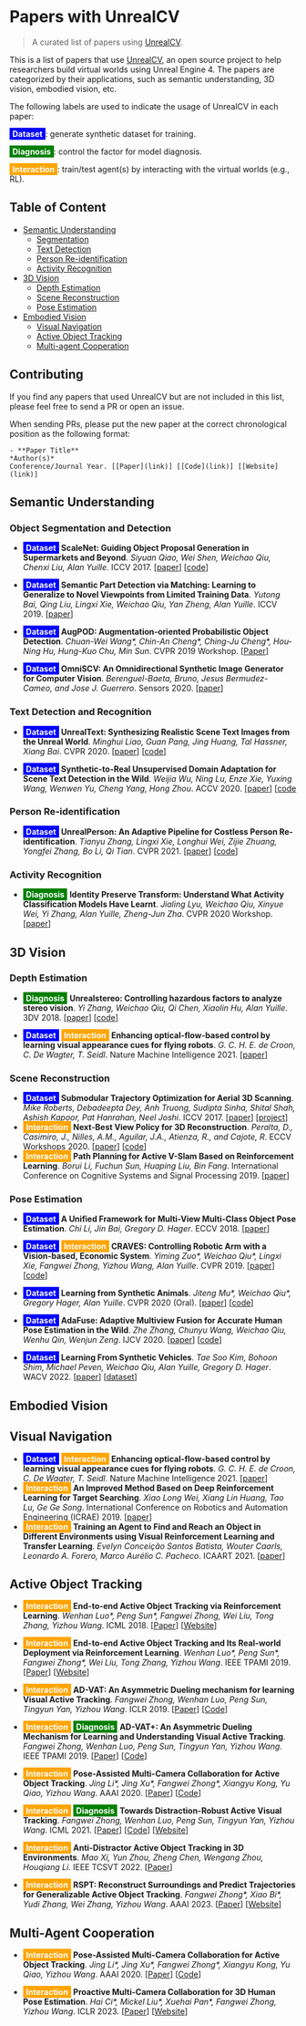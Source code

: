 # Papers with UnrealCV
> A curated list of papers using [UnrealCV](unrealcv.org).

This is a list of papers that use [UnrealCV](unrealcv.org), an open source project to help researchers build virtual worlds using Unreal Engine 4. 
The papers are categorized by their applications, such as semantic understanding, 3D vision, embodied vision, etc.

The following labels are used to indicate the usage of UnrealCV in each paper:

<span style="background-color:blue; color:white; padding:2px 5px">**Dataset**</span>: generate synthetic dataset for training.

<span style="background-color:green; color:white; padding:2px 5px">**Diagnosis**</span>: control the factor for model diagnosis.

<span style="background-color:orange; color:white; padding:2px 5px">**Interaction**</span>: train/test agent(s) by interacting with the virtual worlds (e.g., RL).

## Table of Content
* [Semantic Understanding](#semantic)
  * [Segmentation](#segmentation)
  * [Text Detection](#text-detection)
  * [Person Re-identification](#person-reid)
  * [Activity Recognition](#activity)
* [3D Vision](#3d-vision)
  * [Depth Estimation](#depth)
  * [Scene Reconstruction](#reconstruction)
  * [Pose Estimation](#pose)
* [Embodied Vision](#embodied-vision)
  * [Visual Navigation](#visual-navigation)
  * [Active Object Tracking](#active-tracking)
  * [Multi-agent Cooperation](#multi-agent)

## <a name="contributing"></a> Contributing
If you find any papers that used UnrealCV but are not included in this list, please feel free to send a PR or open an issue.

When sending PRs, please put the new paper at the correct chronological position as the following format: <br>

```
- **Paper Title** 
*Author(s)* 
Conference/Journal Year. [[Paper](link)] [[Code](link)] [[Website](link)]
```

## <a name="semantic"></a> Semantic Understanding

### <a name="segmentation"></a> Object Segmentation and Detection
- <span style="background-color:blue; color:white; padding:2px 5px">**Dataset**</span>
   **ScaleNet: Guiding Object Proposal Generation in Supermarkets and Beyond**.
   *Siyuan Qiao, Wei Shen, Weichao Qiu, Chenxi Liu, Alan Yuille*. 
   ICCV 2017. [[paper](https://arxiv.org/abs/1704.06752)] [[code](https://github.com/joe-siyuan-qiao/SupermarketPlugin-AutoShuffleWindow)]
   
- <span style="background-color:blue; color:white; padding:2px 5px">**Dataset**</span>
  **Semantic Part Detection via Matching: Learning to Generalize to Novel Viewpoints from Limited Training Data**.
  *Yutong Bai, Qing Liu, Lingxi Xie, Weichao Qiu, Yan Zheng, Alan Yuille*.
  ICCV 2019. [[paper](https://openaccess.thecvf.com/content_ICCV_2019/papers/Bai_Semantic_Part_Detection_via_Matching_Learning_to_Generalize_to_Novel_ICCV_2019_paper.pdf)]
- <span style="background-color:blue; color:white; padding:2px 5px">**Dataset**</span>
  **AugPOD: Augmentation-oriented Probabilistic Object Detection**.
  *Chuan-Wei Wang\*, Chin-An Cheng\*, Ching-Ju Cheng\*, Hou-Ning Hu, Hung-Kuo Chu, Min Sun*.
  CVPR 2019 Workshop. [[Paper](https://nikosuenderhauf.github.io/roboticvisionchallenges/assets/papers/CVPR19/rvc_1.pdf)]
- <span style="background-color:blue; color:white; padding:2px 5px">**Dataset**</span> 
 **OmniSCV: An Omnidirectional Synthetic Image Generator for Computer Vision**. 
*Berenguel-Baeta, Bruno, Jesus Bermudez-Cameo, and Jose J. Guerrero*. Sensors 2020. [[paper](https://www.ncbi.nlm.nih.gov/pmc/articles/PMC7181225/)]

### <a name="text-detection"></a> Text Detection and Recognition
- <span style="background-color:blue; color:white; padding:2px 5px">**Dataset**</span>
  **UnrealText: Synthesizing Realistic Scene Text Images from the Unreal World**.
  *Minghui Liao, Guan Pang, Jing Huang, Tal Hassner, Xiang Bai*.
  CVPR 2020. [[paper](https://arxiv.org/abs/2003.10608)] [[code](https://github.com/Jyouhou/UnrealText)]

- <span style="background-color:blue; color:white; padding:2px 5px">**Dataset**</span> 
 **Synthetic-to-Real Unsupervised Domain Adaptation for Scene Text Detection in the Wild**.
 *Weijia Wu, Ning Lu, Enze Xie, Yuxing Wang, Wenwen Yu, Cheng Yang, Hong Zhou*.
 ACCV 2020. [[paper](https://openaccess.thecvf.com/content/ACCV2020/papers/Wu_Synthetic-to-Real_Unsupervised_Domain_Adaptation_for_Scene_Text_Detection_in_the_ACCV_2020_paper.pdf)] [[code](https://github.com/weijiawu/SyntoReal_STD)

### <a name="person-reid"></a> Person Re-identification
- <span style="background-color:blue; color:white; padding:2px 5px">**Dataset**</span>
  **UnrealPerson: An Adaptive Pipeline for Costless Person Re-identification**.
  *Tianyu Zhang, Lingxi Xie, Longhui Wei, Zijie Zhuang, Yongfei Zhang, Bo Li, Qi Tian*.
  CVPR 2021. [[paper](https://arxiv.org/abs/2012.04268v2)] [[code](https://github.com/FlyHighest/UnrealPerson)]

### <a name="activity"></a> Activity Recognition
- <span style="background-color:green; color:white; padding:2px 5px">**Diagnosis**</span>
  **Identity Preserve Transform: Understand What Activity Classification Models Have Learnt**.
  *Jialing Lyu, Weichao Qiu, Xinyue Wei, Yi Zhang, Alan Yuille, Zheng-Jun Zha*.
  CVPR 2020 Workshop. [[paper](https://arxiv.org/abs/1912.06314)]


## <a name="3d-vision"></a> 3D Vision

### <a name="depth"></a> Depth Estimation
- <span style="background-color:green; color:white; padding:2px 5px">**Diagnosis**</span>
  **Unrealstereo: Controlling hazardous factors to analyze stereo vision**.
  *Yi Zhang, Weichao Qiu, Qi Chen, Xiaolin Hu, Alan Yuille*.
  3DV 2018. [[paper](https://arxiv.org/abs/1612.04647)] [[code](https://github.com/edz-o/unreal-stereo-evaluation)]

- <span style="background-color:blue; color:white; padding:2px 5px">**Dataset**</span>
  <span style="background-color:orange; color:white; padding:2px 5px">**Interaction**</span>
  **Enhancing optical-flow-based control by learning visual appearance cues for flying robots**.
  *G. C. H. E. de Croon, C. De Wagter, T. Seidl*.
  Nature Machine Intelligence 2021. [[paper](https://www.nature.com/articles/s42256-020-00279-7)]

### <a name="reconstruction"></a> Scene Reconstruction
- <span style="background-color:blue; color:white; padding:2px 5px">**Dataset**</span>
  **Submodular Trajectory Optimization for Aerial 3D Scanning**.
  *Mike Roberts, Debadeepta Dey, Anh Truong, Sudipta Sinha, Shital Shah, Ashish Kapoor, Pat Hanrahan, Neel Joshi*.
  ICCV 2017. [[paper](https://arxiv.org/abs/1705.00703)] [[project](http://graphics.stanford.edu/papers/aerial_scanning/)]
- <span style="background-color:orange; color:white; padding:2px 5px">**Interaction**</span>
  **Next-Best View Policy for 3D Reconstruction**.
  *Peralta, D., Casimiro, J., Nilles, A.M., Aguilar, J.A., Atienza, R., and Cajote, R*.
  ECCV Workshops 2020. [[paper](https://arxiv.org/abs/2008.12664)] [[code](https://github.com/darylperalta/ScanRL)]
- <span style="background-color:orange; color:white; padding:2px 5px">**Interaction**</span>
  **Path Planning for Active V-Slam Based on Reinforcement Learning**.
  *Borui Li, Fuchun Sun, Huaping Liu, Bin Fang*.
  International Conference on Cognitive Systems and Signal Processing 2019. [[paper](https://link.springer.com/chapter/10.1007/978-981-13-7986-4_42)]

### <a name="pose"></a> Pose Estimation
- <span style="background-color:blue; color:white; padding:2px 5px">**Dataset**</span>
  **A Unified Framework for Multi-View Multi-Class Object Pose Estimation**.
 *Chi Li, Jin Bai, Gregory D. Hager*.
  ECCV 2018. [[paper](https://openaccess.thecvf.com/content_ECCV_2018/papers/Chi_Li_A_Unified_Framework_ECCV_2018_paper.pdf)]

- <span style="background-color:blue; color:white; padding:2px 5px">**Dataset**</span> 
  <span style="background-color:orange; color:white; padding:2px 5px">**Interaction**</span>
  **CRAVES: Controlling Robotic Arm with a Vision-based, Economic System**.
 *Yiming Zuo\*, Weichao Qiu\*, Lingxi Xie, Fangwei Zhong, Yizhou Wang, Alan Yuille*.
  CVPR 2019. [[paper](https://arxiv.org/abs/1812.00725)] [[code](https://github.com/zuoym15/craves.ai)]

- <span style="background-color:blue; color:white; padding:2px 5px">**Dataset**</span> 
  **Learning from Synthetic Animals**.
  *Jiteng Mu\*, Weichao Qiu\*, Gregory Hager, Alan Yuille*.
  CVPR 2020 (Oral). [[paper](https://arxiv.org/abs/1912.08265)] [[code](https://github.com/JitengMu/Learning-from-Synthetic-Animals)]

- <span style="background-color:blue; color:white; padding:2px 5px">**Dataset**</span> 
 **AdaFuse: Adaptive Multiview Fusion for Accurate Human Pose Estimation in the Wild**.
 *Zhe Zhang, Chunyu Wang, Weichao Qiu, Wenhu Qin, Wenjun Zeng*.
 IJCV 2020. [[paper](https://arxiv.org/pdf/2010.13302.pdf)] [[code](https://github.com/zhezh/adafuse-3d-human-pose)]

- <span style="background-color:blue; color:white; padding:2px 5px">**Dataset**</span> 
 **Learning From Synthetic Vehicles**.
*Tae Soo Kim, Bohoon Shim, Michael Peven, Weichao Qiu, Alan Yuille, Gregory D. Hager*.
WACV 2022. [[paper](https://openaccess.thecvf.com/content/WACV2022W/RWS/papers/Kim_Learning_From_Synthetic_Vehicles_WACVW_2022_paper.pdf)] [[dataset](https://archive.org/details/saved-v-1)]

## <a name="embodied-vision"></a> Embodied Vision

## <a name="visual-navigation"></a> Visual Navigation
- <span style="background-color:blue; color:white; padding:2px 5px">**Dataset**</span>
  <span style="background-color:orange; color:white; padding:2px 5px">**Interaction**</span>
  **Enhancing optical-flow-based control by learning visual appearance cues for flying robots**.
  *G. C. H. E. de Croon, C. De Wagter, T. Seidl*.
  Nature Machine Intelligence 2021. [[paper](https://www.nature.com/articles/s42256-020-00279-7)]
- <span style="background-color:orange; color:white; padding:2px 5px">**Interaction**</span>
  **An Improved Method Based on Deep Reinforcement Learning for Target Searching**.
 *Xiao Long Wei, Xiang Lin Huang, Tao Lu, Ge Ge Song*.
  International Conference on Robotics and Automation Engineering (ICRAE) 2019. [[paper](https://ieeexplore.ieee.org/abstract/document/9043821)]
- <span style="background-color:orange; color:white; padding:2px 5px">**Interaction**</span>
  **Training an Agent to Find and Reach an Object in Different Environments using Visual Reinforcement Learning and Transfer Learning**.
 *Evelyn Conceição Santos Batista, Wouter Caarls, Leonardo A. Forero, Marco Aurélio C. Pacheco*.
 ICAART 2021. [[paper](https://www.scitepress.org/PublishedPapers/2021/102368/102368.pdf)]

## <a name="active-tracking"></a> Active Object Tracking
- <span style="background-color:orange; color:white; padding:2px 5px">**Interaction**</span> 
 **End-to-end Active Object Tracking via Reinforcement Learning**.
 *Wenhan Luo\*, Peng Sun\*, Fangwei Zhong, Wei Liu, Tong Zhang, Yizhou Wang*. 
  ICML 2018. [[Paper](http://proceedings.mlr.press/v80/luo18a/luo18a.pdf)] [[Website](https://sites.google.com/site/whluoimperial/active_tracking_icml2018)]

- <span style="background-color:orange; color:white; padding:2px 5px">**Interaction**</span> 
  **End-to-end Active Object Tracking and Its Real-world Deployment via Reinforcement Learning**. 
  *Wenhan Luo\*, Peng Sun\*, Fangwei Zhong\*, Wei Liu, Tong Zhang, Yizhou Wang*.
  IEEE TPAMI 2019. [[Paper](https://arxiv.org/pdf/1808.03405.pdf)] [[Website](https://sites.google.com/site/whluoimperial/active_tracking_icml2018)]

- <span style="background-color:orange; color:white; padding:2px 5px">**Interaction**</span> 
  **AD-VAT: An Asymmetric Dueling mechanism for learning Visual Active Tracking**.
  *Fangwei Zhong, Wenhan Luo, Peng Sun, Tingyun Yan, Yizhou Wang*.
  ICLR 2019. [[Paper](https://openreview.net/pdf?id=HkgYmhR9KX)] [[Code](https://github.com/zfw1226/active_tracking_rl)]

- <span style="background-color:orange; color:white; padding:2px 5px">**Interaction**</span>
  <span style="background-color:green; color:white; padding:2px 5px">**Diagnosis**</span>
  **AD-VAT+: An Asymmetric Dueling Mechanism for Learning and Understanding Visual Active Tracking**.
  *Fangwei Zhong, Wenhan Luo, Peng Sun, Tingyun Yan, Yizhou Wang*.
  IEEE TPAMI 2019. [[Paper](https://ieeexplore.ieee.org/abstract/document/8896000)] [[Code](https://github.com/zfw1226/active_tracking_rl)]

- <span style="background-color:orange; color:white; padding:2px 5px">**Interaction**</span>
  **Pose-Assisted Multi-Camera Collaboration for Active Object Tracking**.
  *Jing Li\*, Jing Xu\*, Fangwei Zhong\*, Xiangyu Kong, Yu Qiao, Yizhou Wang*.
  AAAI 2020. [[Paper](https://arxiv.org/pdf/2001.05161.pdf)] [[Code](https://github.com/LilJing/pose-assisted-collaboration)]

- <span style="background-color:orange; color:white; padding:2px 5px">**Interaction**</span>
  <span style="background-color:green; color:white; padding:2px 5px">**Diagnosis**</span>
  **Towards Distraction-Robust Active Visual Tracking**.
  *Fangwei Zhong, Wenhan Luo, Peng Sun, Tingyun Yan, Yizhou Wang*.
  ICML 2021. [[Paper](https://arxiv.org/abs/2106.10110)] [[Code](https://github.com/zfw1226/active_tracking_rl/tree/distractor)] [[Website](https://sites.google.com/view/distraction-robust-avt)]

- <span style="background-color:orange; color:white; padding:2px 5px">**Interaction**</span>
  **Anti-Distractor Active Object Tracking in 3D Environments**.
  *Mao Xi, Yun Zhou, Zheng Chen, Wengang Zhou, Houqiang Li*.
  IEEE TCSVT 2022. [[Paper](https://ieeexplore.ieee.org/abstract/document/9521193)]

- <span style="background-color:orange; color:white; padding:2px 5px">**Interaction**</span>
  **RSPT: Reconstruct Surroundings and Predict Trajectories for Generalizable Active Object Tracking**.
  *Fangwei Zhong\*, Xiao Bi\*, Yudi Zhang, Wei Zhang, Yizhou Wang*.
  AAAI 2023. [[Paper](https://arxiv.org/pdf/2304.03623v1.pdf)] [[Website](https://sites.google.com/view/aot-rspt)]

## <a name="multi-agent"></a> Multi-Agent Cooperation
- <span style="background-color:orange; color:white; padding:2px 5px">**Interaction**</span>
  **Pose-Assisted Multi-Camera Collaboration for Active Object Tracking**.
  *Jing Li\*, Jing Xu\*, Fangwei Zhong\*, Xiangyu Kong, Yu Qiao, Yizhou Wang*.
  AAAI 2020. [[Paper](https://arxiv.org/pdf/2001.05161.pdf)] [[Code](https://github.com/LilJing/pose-assisted-collaboration)]

- <span style="background-color:orange; color:white; padding:2px 5px">**Interaction**</span>
  **Proactive Multi-Camera Collaboration for 3D Human Pose Estimation**.
  *Hai Ci\*, Mickel Liu\*, Xuehai Pan\*, Fangwei Zhong, Yizhou Wang*.
  ICLR 2023. [[Paper](https://openreview.net/pdf?id=CPIy9TWFYBG)] [[Website](https://sites.google.com/view/active3dpose)]
